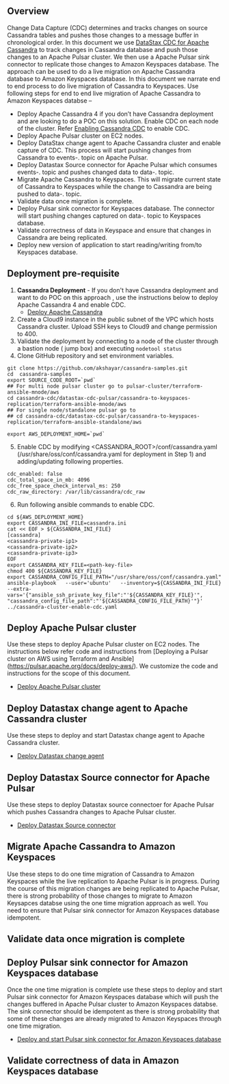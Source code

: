 ## Overview
Change Data Capture (CDC) determines and tracks changes on source Cassandra tables and pushes those changes to a message buffer in chronological order. In this document we use [DataStax CDC for Apache Cassandra](https://github.com/datastax/cdc-apache-cassandra) to track changes in Cassandra database and push those changes to an Apache Pulsar cluster. We then use a Apache Pulsar sink connector to replicate those changes to Amazon Keyspaces database. The approach can be used to do a live migration on Apache Cassandra database to Amazon Keyspaces database. 
In this document we narrate end to end process to do live migration of Cassandra to Keyspaces. Use following steps for end to end live migration of Apache Cassandra to Amazon Keyspaces databse –
* Deploy Apache Cassandra 4 if you don’t have Cassandra deployment and are looking to do a POC on this solution. Enable CDC on each node of the cluster. Refer [Enabling Cassandra CDC](https://debezium.io/documentation/reference/stable/connectors/cassandra.html#setting-up-cassandra) to enable CDC. 
* Deploy Apache Pulsar cluster on EC2 nodes.
* Deploy DataStax change agent to Apache Cassandra cluster and enable capture of CDC. This process will start pushing changes from Cassandra to events-<keyspace-name>.<table-name> topic on Apache Pulsar.
* Deploy Datastax Source connector for Apache Pulsar which consumes events-<keyspace-name>.<table-name> topic and pushes changed data to data-<keyspace-name>.<table-name> topic.
* Migrate Apache Cassandra to Keyspaces. This will migrate current state of Cassandra to Keyspaces while the change to Cassandra are being pushed to data-<keyspace-name>.<table-name> topic.  
* Validate data once migration is complete.
* Deploy Pulsar sink connector for Keyspaces database. The connector will start pushing changes captured on data-<keyspace-name>.<table-name> topic to Keyspaces database.
* Validate correctness of data in Keyspace and ensure that changes in Cassandra are being replicated.
* Deploy new version of application to start reading/writing from/to Keyspaces database.  

## Deployment pre-requisite
1. **Cassandra Deployment** - If you don't have Cassandra deployment and want to do POC on this approach , use the instructions below to deploy Apache Cassandra 4 and enable CDC.
    * [Deploy Apache Cassandra](cassandra4-deployment.md)
2. Create a Cloud9 instance in the public subnet of the VPC which hosts Cassandra cluster. Upload SSH keys to Cloud9 and change permission to 400.
3. Validate the deployment by connecting to a node of the cluster through a bastion node ( jump box) and executing `nodetool status`
4. Clone GitHub repository and set environment variables.
```shell
git clone https://github.com/akshayar/cassandra-samples.git
cd  cassandra-samples 
export SOURCE_CODE_ROOT=`pwd`
## For multi node pulsar cluster go to pulsar-cluster/terraform-ansible-mnode/aws 
cd cassandra-cdc/datastax-cdc-pulsar/cassandra-to-keyspaces-replication/terraform-ansible-mnode/aws
## For single node/standalone pulsar go to 
## cd cassandra-cdc/datastax-cdc-pulsar/cassandra-to-keyspaces-replication/terraform-ansible-standalone/aws

export AWS_DEPLOYMENT_HOME=`pwd`
```
5. Enable CDC by modifying <CASSANDRA_ROOT>/conf/cassandra.yaml (/usr/share/oss/conf/cassandra.yaml for deployment in Step 1) and adding/updating following properties.
```shell
cdc_enabled: false
cdc_total_space_in_mb: 4096
cdc_free_space_check_interval_ms: 250
cdc_raw_directory: /var/lib/cassandra/cdc_raw
```
6. Run following ansible commands to enable CDC.
```shell
cd ${AWS_DEPLOYMENT_HOME}
export CASSANDRA_INI_FILE=cassandra.ini
cat << EOF > ${CASSANDRA_INI_FILE}
[cassandra]
<cassandra-private-ip1>
<cassandra-private-ip2>
<cassandra-private-ip3>
EOF
export CASSANDRA_KEY_FILE=<path-key-file>
chmod 400 ${CASSANDRA_KEY_FILE}
export CASSANDRA_CONFIG_FILE_PATH="/usr/share/oss/conf/cassandra.yaml"
ansible-playbook   --user='ubuntu'   --inventory=${CASSANDRA_INI_FILE} --extra-vars='{"ansible_ssh_private_key_file":"'${CASSANDRA_KEY_FILE}'", "cassandra_config_file_path":"'${CASSANDRA_CONFIG_FILE_PATH}'"}'  ../cassandra-cluster-enable-cdc.yaml
```

## Deploy Apache Pulsar cluster
Use these steps to deploy Apache Pulsar cluster on EC2 nodes. The instructions below refer code and instructions from [Deploying a Pulsar cluster on AWS using Terraform and Ansible]
(https://pulsar.apache.org/docs/deploy-aws/). We customize the code and instructions for the scope of this document. 
* [Deploy Apache Pulsar cluster](apache-pulsar-deployment.md)

## Deploy Datastax change agent to Apache Cassandra cluster
Use these steps to deploy and start Datastax change agent to Apache Cassandra cluster. 
* [Deploy Datastax change agent](cassandra4-add-datastax-agent.md)

## Deploy Datastax Source connector for Apache Pulsar 
Use these steps to deploy Datastax source connectoer for Apache Pulsar which pushes Cassandra changes to Apache Pulsar cluster. 
* [Deploy Datastax Source connector](cassandra-source-connector-deployment.md)
## Migrate Apache Cassandra to Amazon Keyspaces
Use these steps to do one time migration of Cassandra to Amazon Keyspaces while the live replication to Apache Pulsar is in progress. During the course of this migration changes are being replicated to Apache Pulsar, there is strong probability of those changes to migrate to Amazon Keysapces databse using the one time migration approach as well. You need to ensure that Pulsar sink connector for Amazon Keyspaces database idempotent. 

## Validate data once migration is complete

## Deploy Pulsar sink connector for Amazon Keyspaces database
Once the one time migration is complete use these steps to deploy and start Pulsar sink connector for Amazon Keyspaces database which will push the changes buffered in Apache Pulsar cluster to Amazon Keyspaces databse. The sink connector should be idempotent as there is strong probability that some of these changes are already migrated to Amazon Keyspaces through one time migration. 
* [Deploy and start Pulsar sink connector for Amazon Keyspaces database](keyspace-sink-connector-deployment.md)

## Validate correctness of data in Amazon Keyspaces database
